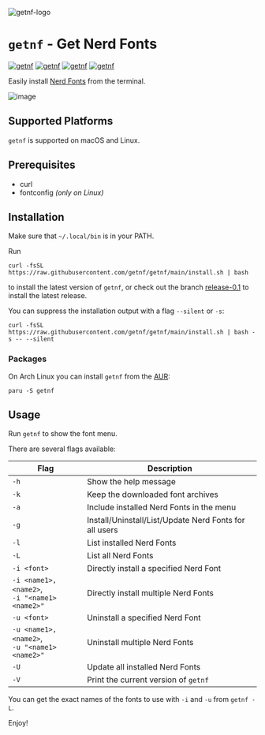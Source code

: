 ![getnf-logo](https://github.com/getnf/getnf/assets/9327361/60822070-8e14-43ae-882c-f36d36b6e4f0)


# `getnf` - Get Nerd Fonts

<!-- [![getnf](https://img.shields.io/github/v/release/getnf/getnf?style=flat-square)](https://github.com/getnf/getnf/releases/latest) -->
[![getnf](https://img.shields.io/github/last-commit/getnf/getnf?style=flat-square)](https://github.com/getnf/getnf/pulse)
[![getnf](https://img.shields.io/github/issues/getnf/getnf?style=flat-square)](https://github.com/getnf/getnf/issues)
[![getnf](https://img.shields.io/github/license/getnf/getnf?style=flat-square)](https://github.com/getnf/getnf/blob/master/LICENSE)
[![getnf](https://img.shields.io/github/stars/getnf/getnf?style=flat-square)](https://github.com/getnf/getnf/stargazers)

Easily install [Nerd Fonts](https://www.nerdfonts.com/) from the terminal.

![image](https://github.com/getnf/getnf/assets/84108846/e60e12d7-5b30-41f9-a95e-742df72ff2b8)

## Supported Platforms
`getnf` is supported on macOS and Linux.

## Prerequisites

- curl
- fontconfig *(only on Linux)*

## Installation
Make sure that `~/.local/bin` is in your PATH.

Run

```
curl -fsSL https://raw.githubusercontent.com/getnf/getnf/main/install.sh | bash
```
to install the latest version of `getnf`, or check out the branch [release-0.1](https://github.com/getnf/getnf/tree/release-0.1) to install the latest release.

You can suppress the installation output with a flag `--silent` or `-s`:
```
curl -fsSL https://raw.githubusercontent.com/getnf/getnf/main/install.sh | bash -s -- --silent
```

### Packages

On Arch Linux you can install `getnf` from the [AUR](https://aur.archlinux.org/packages/getnf):
```
paru -S getnf
```

## Usage

Run `getnf` to show the font menu.

There are several flags available:

| Flag                                             | Description                                            |
| ------------------------------------------------ | ------------------------------------------------------ |
| `-h`                                             | Show the help message                                  |
| `-k`                                             | Keep the downloaded font archives                      |
| `-a`                                             | Include installed Nerd Fonts in the menu               |
| `-g`                                             | Install/Uninstall/List/Update Nerd Fonts for all users |
| `-l`                                             | List installed Nerd Fonts                              |
| `-L`                                             | List all Nerd Fonts                                    |
| `-i <font>`                                      | Directly install a specified Nerd Font                 |
| `-i <name1>,<name2>`,<br> `-i "<name1> <name2>"` | Directly install multiple Nerd Fonts                   |
| `-u <font>`                                      | Uninstall a specified Nerd Font                        |
| `-u <name1>,<name2>`,<br> `-u "<name1> <name2>"` | Uninstall multiple Nerd Fonts                          |
| `-U`                                             | Update all installed Nerd Fonts                        |
| `-V`                                             | Print the current version of `getnf`                   |

You can get the exact names of the fonts to use with `-i` and `-u` from `getnf -L`.

Enjoy!
